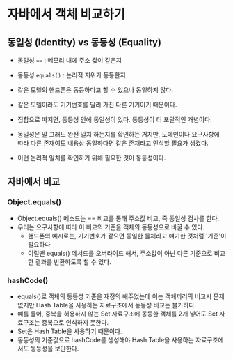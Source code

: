 # 자바에서 객체 비교하기
## 동일성 (Identity) vs 동등성 (Equality)
- 동일성 `==` : 메모리 내에 주소 값이 같은지
- 동등성 `equals()` : 논리적 지위가 동등한지

- 같은 모델의 핸드폰은 동등하다고 할 수 있으나 동일하지 않다.
- 같은 모델이라도 기기번호를 달리 가진 다른 기기이기 때문이다.
- 집합으로 따지면, 동등성 안에 동일성이 있다. 동등성이 더 포괄적인 개념이다. 
- 동일성은 말 그래도 완전 일치 하는지를 확인하는 거지만, 도메인이나 요구사항에 따라 다른 존재여도 내용상 동일하다면 같은 존재라고 인식할 필요가 생겼다.
- 이런 논리적 일치를 확인하기 위해 필요한 것이 동등성이다.

## 자바에서 비교
### Object.equals()
- Object.equals() 메소드는 == 비교를 통해 주소값 비교, 즉 동일성 검사를 한다.
- 우리는 요구사항에 따라 이 비교의 기준을 객체의 동등성으로 바꿀 수 있다. 
  - 핸드폰의 예시로는, 기기번호가 같으면 동일한 물체라고 얘기한 것처럼 '기준'이 필요하다
  - 이럴땐 equals() 메서드를 오버라이드 해서, 주소값이 아닌 다른 기준으로 비교한 결과를 반환하도록 할 수 있다. 

### hashCode()
- equals()로 객체의 동등성 기준을 재정의 해주었는데 이는 객체끼리의 비교시 문제 없지만 Hash Table을 사용하는 자료구조에서 동등성 비교는 불가하다.
- 예를 들어, 중복을 허용하지 않는 Set 자료구조에 동등한 객체를 2개 넣어도 Set 자료구조는 중복으로 인식하지 못한다.
- Set은 Hash Table을 사용하기 때문이다.
- 동등성의 기준값으로 hashCode를 생성해야 Hash Table을 사용하는 자료구조에서도 동등성을 보단한다.